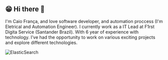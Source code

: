## 😁 Hi there 👋

I'm Caio França, and love software developer, and automation proccess (I'm Eletrical and Automation Engineer). I currently work as a IT Lead at F1rst Digita Service (Santander Brazil).
With 6 year of experience with technology. I've had the opportunity to work on various exciting projects and explore different technologies.

![ElasticSearch](https://img.shields.io/badge/-ElasticSearch-005571?style=for-the-badge&logo=elasticsearch)
